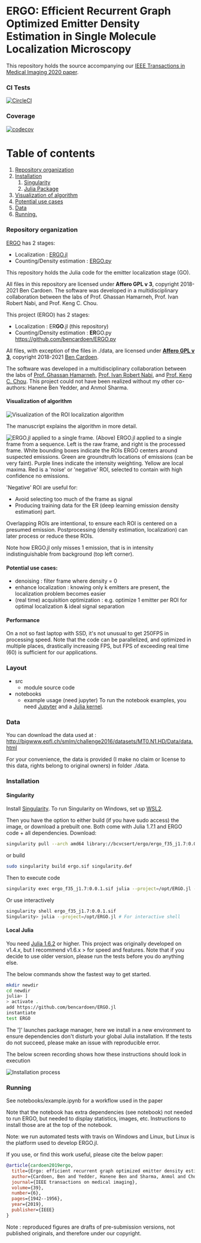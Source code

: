 # ERGO: Efficient Recurrent Graph Optimized Emitter Density Estimation in Single Molecule Localization Microscopy

This repository holds the source accompanying our [IEEE Transactions in Medical Imaging 2020 paper](http://www.cs.sfu.ca/~hamarneh/ecopy/tmi2020.pdf).

### CI Tests
[![CircleCI](https://circleci.com/gh/bencardoen/ERGO.jl/tree/main.svg?style=svg)](https://circleci.com/gh/bencardoen/ERGO.jl/tree/main)

### Coverage
[![codecov](https://codecov.io/gh/bencardoen/ERGO.jl/branch/main/graph/badge.svg?token=8UFYOHZTOU)](https://codecov.io/gh/bencardoen/ERGO.jl)


# Table of contents
1. [Repository organization](#introduction)
2. [Installation](#install)
   1. [Singularity](#singularity)
   2. [Julia Package](#julia)
3. [Visualization of algorithm](#visualization)
3. [Potential use cases](#usecases)
4. [Data](#data)
6. [Running.](#running)

<a name="introduction"></a>
### Repository organization

[ERGO](https://github.com/bencardoen/ERGO) has 2 stages:
  - Localization : [ERGO.jl](https://github.com/bencardoen/ERGO.py)
  - Counting/Density estimation : [ERGO.py](https://github.com/bencardoen/ERGO.py)

This repository holds the Julia code for the emitter localization stage (GO).

All files in this repository are licensed under **Affero GPL v 3**, copyright 2018-2021 Ben Cardoen.
The software was developed in a multidisciplinary collaboration between the labs of Prof. Ghassan Hamarneh, Prof. Ivan Robert Nabi, and Prof. Keng C. Chou.

This project (ERGO) has 2 stages:
- Localization : ER**GO**.jl (this repository)
- Counting/Density estimation : **ER**GO.py https://github.com/bencardoen/ERGO.py

All files, with exception of the files in ./data, are licensed under [**Affero GPL v 3**](https://www.gnu.org/licenses/agpl-3.0.txt), copyright 2018-2021 [Ben Cardoen](https://orcid.org/0000-0001-6871-1165).

The software was developed in a multidisciplinary collaboration between the labs of [Prof. Ghassan Hamarneh](https://www.medicalimageanalysis.com/ghassans-bio), [Prof. Ivan Robert Nabi](https://www.bme.ubc.ca/person/ivan-nabi/), and [Prof. Keng C. Chou](https://www.chem.ubc.ca/keng-chou). This project could not have been realized without my other co-authors: Hanene Ben Yedder, and Anmol Sharma.

<a name="visualization"></a>
#### Visualization of algorithm

![Visualization of the ROI localization algorithm](figure3.png)


The manuscript explains the algorithm in more detail.

![ERGO.jl applied to a single frame.](figure4.png)
(Above) ERGO.jl applied to a single frame from a sequence. Left is the raw frame, and right is the processed frame. White bounding boxes indicate the ROIs ERGO centers around suspected emissions. Green are groundtruth locations of emissions (can be very faint).  Purple lines indicate the intensity weighting. Yellow are local maxima. Red is a 'noise' or 'negative' ROI, selected to contain with high confidence no emissions.

'Negative' ROI are useful for:

- Avoid selecting too much of the frame as signal
- Producing training data for the ER (deep learning emission density estimation) part.

Overlapping ROIs are intentional, to ensure each ROI is centered on a presumed emission. Postprocessing (density estimation, localization) can later process or reduce these ROIs.

Note how ERGO.jl only misses 1 emission, that is in intensity indistinguishable from background (top left corner).

<a name="usecases"></a>
#### Potential use cases:
- denoising : filter frame where density = 0
- enhance localization : knowing only k emitters are present, the localization problem becomes easier
- (real time) acquisition optimization : e.g. optimize 1 emitter per ROI for optimal localization & ideal signal separation

#### Performance
On a not so fast laptop with SSD, it's not unusual to get 250FPS in processing speed. Note that the code can be parallelized, and optimized in multiple places, drastically increasing FPS, but FPS of exceeding real time (60) is sufficient for our applications.


### Layout
- src
  - module source code
- notebooks
  - example usage (need jupyter)
To run the notebook examples, you need [Jupyter](https://jupyter.org/) and a [Julia kernel](https://github.com/JuliaLang/IJulia.jl).

<a name="data"></a>
### Data
You can download the data used at : http://bigwww.epfl.ch/smlm/challenge2016/datasets/MT0.N1.HD/Data/data.html

For your convenience, the data is provided (I make no claim or license to this data, rights belong to original owners) in folder ./data.

<a name="installation"></a>
### Installation

<a name="singularity"></a>
#### Singularity
Install [Singularity](https://sylabs.io/docs/).
To run Singularity on Windows, set up [WSL2](https://www.blopig.com/blog/2021/09/using-singularity-on-windows-with-wsl2/).

Then you have the option to either build (if you have sudo access) the image, or download a prebuilt one.
Both come with Julia 1.7.1 and ERGO code + all dependencies.
Download:
```bash
singularity pull --arch amd64 library://bcvcsert/ergo/ergo_f35_j1.7:0.0.1
```
or build
```bash
sudo singularity build ergo.sif singularity.def
```
Then to execute code
```bash
singularity exec ergo_f35_j1.7:0.0.1.sif julia --project=/opt/ERGO.jl -e 'your code here'
```
Or use interactively
```bash
singularity shell ergo_f35_j1.7:0.0.1.sif
Singularity> julia --project=/opt/ERGO.jl # For interactive shell
```
<a name="julia"></a>
#### Local Julia
You need [Julia 1.6.2](https://julialang.org/downloads/) or higher.
This project was originally developed on v1.4.x, but I recommend v1.6.x > for speed and features.
Note that if you decide to use older version, please run the tests before you do anything else.

The below commands show the fastest way to get started.
```bash
mkdir newdir
cd newdir
julia> ]
> activate .
add https://github.com/bencardoen/ERGO.jl
instantiate
test ERGO
```
The ']' launches package manager, here we install in a new environment to ensure dependencies don't disturb your global Julia installation.
If the tests do not succeed, please make an issue with reproducible error.

The below screen recording shows how these instructions should look in execution

![Installation process](install.gif)

<a name="running"></a>
### Running
See notebooks/example.ipynb for a workflow used in the paper

Note that the notebook has extra dependencies (see notebook) not needed to run ERGO, but needed to display statistics, images, etc. Instructions to install those are at the top of the notebook.

Note: we run automated tests with travis on Windows and Linux, but Linux is the platform used to develop ERGO.jl.

If you use, or find this work useful, please cite the below paper:

```bibtex
@article{cardoen2019ergo,
  title={Ergo: efficient recurrent graph optimized emitter density estimation in single molecule localization microscopy},
  author={Cardoen, Ben and Yedder, Hanene Ben and Sharma, Anmol and Chou, Keng C and Nabi, Ivan Robert and Hamarneh, Ghassan},
  journal={IEEE transactions on medical imaging},
  volume={39},
  number={6},
  pages={1942--1956},
  year={2019},
  publisher={IEEE}
}

```


Note : reproduced figures are drafts of pre-submission versions, not published originals, and therefore under our copyright.
